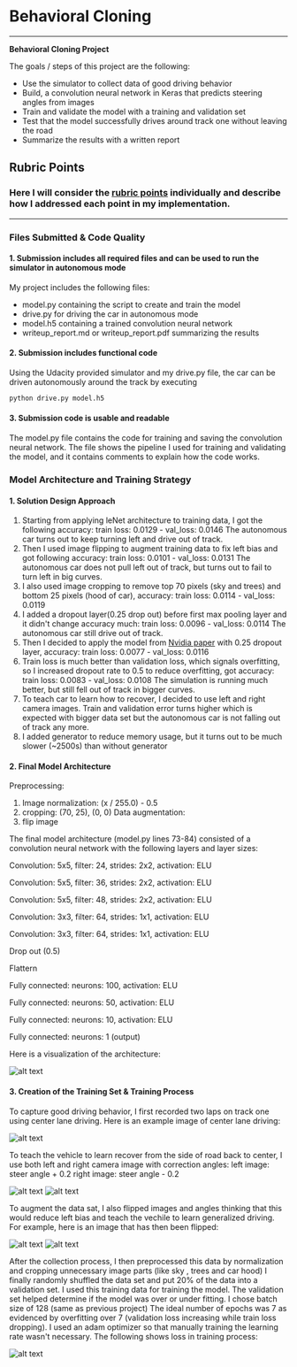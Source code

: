 # **Behavioral Cloning**
---
**Behavioral Cloning Project**

The goals / steps of this project are the following:
* Use the simulator to collect data of good driving behavior
* Build, a convolution neural network in Keras that predicts steering angles from images
* Train and validate the model with a training and validation set
* Test that the model successfully drives around track one without leaving the road
* Summarize the results with a written report


[//]: # (Image References)

[image1]: ./arch.png "Model Visualization"
[image2]: ./center_2019_01_01_03_46_20_422.jpg "Center Image"
[image3]: ./left_2019_01_01_03_46_20_422.jpg "Recovery Image (left)"
[image4]: ./right_2019_01_01_03_46_20_422.jpg "Recovery Image (right)"
[image5]: ./original.png "Original Image"
[image6]: ./flipped.png "Flipped Image"
[image7]: ./history.png "Flipped Image"


## Rubric Points
### Here I will consider the [rubric points](https://review.udacity.com/#!/rubrics/432/view) individually and describe how I addressed each point in my implementation.  

---
### Files Submitted & Code Quality

#### 1. Submission includes all required files and can be used to run the simulator in autonomous mode

My project includes the following files:
* model.py containing the script to create and train the model
* drive.py for driving the car in autonomous mode
* model.h5 containing a trained convolution neural network
* writeup_report.md or writeup_report.pdf summarizing the results

#### 2. Submission includes functional code
Using the Udacity provided simulator and my drive.py file, the car can be driven autonomously around the track by executing
```sh
python drive.py model.h5
```

#### 3. Submission code is usable and readable

The model.py file contains the code for training and saving the convolution neural network. The file shows the pipeline I used for training and validating the model, and it contains comments to explain how the code works.

### Model Architecture and Training Strategy

#### 1. Solution Design Approach
1. Starting from applying leNet architecture to training data, I got the following accuracy:
 train loss: 0.0129 - val_loss: 0.0146
The autonomous car turns out to keep turning left and drive out of track.
2. Then I used image flipping to augment training data to fix left bias and got following accuracy:
train loss: 0.0101 - val_loss: 0.0131
The autonomous car does not pull left out of track, but turns out to fail to turn left in big curves.
3. I also used image cropping to remove top 70 pixels (sky and trees) and bottom 25 pixels (hood of car), accuracy:
train loss: 0.0114 - val_loss: 0.0119
4. I added a dropout layer(0.25 drop out) before first max pooling layer
and it didn't change accuracy much:
train loss: 0.0096 - val_loss: 0.0114
The autonomous car still drive out of track.
5. Then I decided to apply the model from [Nvidia paper](http://images.nvidia.com/content/tegra/automotive/images/2016/solutions/pdf/end-to-end-dl-using-px.pdf) with 0.25 dropout layer, accuracy:
train loss: 0.0077 - val_loss: 0.0116
6. Train loss is much better than validation loss, which signals overfitting, so I increased dropout rate to 0.5 to reduce overfitting, got accuracy:
train loss: 0.0083 - val_loss: 0.0108
The simulation is running much better, but still fell out of track in bigger curves.
7. To teach car to learn how to recover, I decided to use left and right camera images. Train and validation error turns higher which is expected with bigger data set but the autonomous car is not falling out of track any more.
8. I added generator to reduce memory usage, but it turns out to be much slower (~2500s) than without generator

#### 2. Final Model Architecture
Preprocessing:
1. Image normalization: (x / 255.0) - 0.5
2. cropping: (70, 25), (0, 0)
Data augmentation:
1. flip image

The final model architecture (model.py lines 73-84) consisted of a convolution neural network with the following layers and layer sizes:

Convolution: 5x5, filter: 24, strides: 2x2, activation: ELU

Convolution: 5x5, filter: 36, strides: 2x2, activation: ELU

Convolution: 5x5, filter: 48, strides: 2x2, activation: ELU

Convolution: 3x3, filter: 64, strides: 1x1, activation: ELU

Convolution: 3x3, filter: 64, strides: 1x1, activation: ELU

Drop out (0.5)

Flattern

Fully connected: neurons: 100, activation: ELU

Fully connected: neurons: 50, activation: ELU

Fully connected: neurons: 10, activation: ELU

Fully connected: neurons: 1 (output)

Here is a visualization of the architecture:

![alt text][image1]

#### 3. Creation of the Training Set & Training Process

To capture good driving behavior, I first recorded two laps on track one using center lane driving. Here is an example image of center lane driving:

![alt text][image2]

To teach the vehicle to learn recover from the side of road back to center, I use both left and right camera image with correction angles:
left image: steer angle + 0.2
right image: steer angle - 0.2

![alt text][image3]
![alt text][image4]

To augment the data sat, I also flipped images and angles thinking that this would reduce left bias and teach the vechile to learn generalized driving. For example, here is an image that has then been flipped:

![alt text][image5]
![alt text][image6]

After the collection process, I then preprocessed this data by normalization and cropping unnecessary image parts (like sky , trees and car hood)
I finally randomly shuffled the data set and put 20% of the data into a validation set.
I used this training data for training the model. The validation set helped determine if the model was over or under fitting.
I chose batch size of 128 (same as previous project)
The ideal number of epochs was 7 as evidenced by overfitting over 7 (validation loss increasing while train loss dropping).
I used an adam optimizer so that manually training the learning rate wasn't necessary.
The following shows loss in training process:

![alt text][image7]
